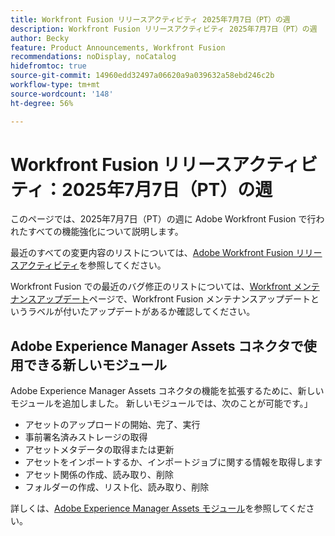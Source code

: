 ```yaml
---
title: Workfront Fusion リリースアクティビティ 2025年7月7日（PT）の週
description: Workfront Fusion リリースアクティビティ 2025年7月7日（PT）の週
author: Becky
feature: Product Announcements, Workfront Fusion
recommendations: noDisplay, noCatalog
hidefromtoc: true
source-git-commit: 14960edd32497a06620a9a039632a58ebd246c2b
workflow-type: tm+mt
source-wordcount: '148'
ht-degree: 56%

---
```


# Workfront Fusion リリースアクティビティ：2025年7月7日（PT）の週

このページでは、2025年7月7日（PT）の週に Adobe Workfront Fusion で行われたすべての機能強化について説明します。

最近のすべての変更内容のリストについては、[Adobe Workfront Fusion リリースアクティビティ](/help/workfront-fusion/fusion-product-releases/fusion-release-activity.md)を参照してください。

Workfront Fusion での最近のバグ修正のリストについては、[Workfront メンテナンスアップデート](https://experienceleague.adobe.com/ja/docs/workfront-known-issues/releases/current-updates)ページで、Workfront Fusion メンテナンスアップデートというラベルが付いたアップデートがあるか確認してください。

## Adobe Experience Manager Assets コネクタで使用できる新しいモジュール

Adobe Experience Manager Assets コネクタの機能を拡張するために、新しいモジュールを追加しました。 新しいモジュールでは、次のことが可能です。」

* アセットのアップロードの開始、完了、実行
* 事前署名済みストレージの取得
* アセットメタデータの取得または更新
* アセットをインポートするか、インポートジョブに関する情報を取得します
* アセット関係の作成、読み取り、削除
* フォルダーの作成、リスト化、読み取り、削除

詳しくは、[Adobe Experience Manager Assets モジュール](/help/workfront-fusion/references/apps-and-modules/adobe-connectors/aem-assets-modules.md)を参照してください。
